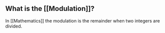 ## What is the [[Modulation]]?

In [[Mathematics]] the modulation is the remainder when two integers are divided.
